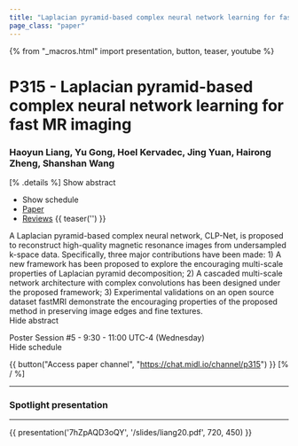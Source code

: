 ```yaml
---
title: "Laplacian pyramid-based complex neural network learning for fast MR imaging"
page_class: "paper"
---
```


{% from "_macros.html" import presentation, button, teaser, youtube %}

# P315 - Laplacian pyramid-based complex neural network learning for fast MR imaging

### Haoyun Liang, Yu Gong, Hoel Kervadec, Jing Yuan, Hairong Zheng, Shanshan Wang

[% .details %]
<a class="toggle_visibility" data-selector=".abstract" data-level="3">Show abstract</a>
- <a class="toggle_visibility" data-selector=".schedule" data-level="3">Show schedule</a>
- <a href="https://openreview.net/pdf?id=0IeI8QS8N6">Paper</a>
- <a href="https://openreview.net/forum?id=0IeI8QS8N6">Reviews</a>
{{ teaser('') }}

<p>
    <span class="abstract">
        A Laplacian pyramid-based complex neural network, CLP-Net, is proposed to reconstruct high-quality magnetic resonance images from undersampled k-space data. Specifically, three major contributions have been made: 1) A new framework has been proposed to explore the encouraging multi-scale properties of Laplacian pyramid decomposition; 2) A cascaded multi-scale network architecture with complex convolutions has been designed under the proposed framework; 3) Experimental validations on an open source dataset fastMRI demonstrate the encouraging properties of the proposed method in preserving image edges and fine textures.
        <br>
        <span class="actions"><a class="toggle_visibility" data-level="2">Hide abstract</a></span>
    </span>
</p>

<p>
    <span class="schedule">
        Poster Session #5  - 9:30 - 11:00 UTC-4 (Wednesday)
        <br>
        <span class="actions"><a class="toggle_visibility" data-level="2">Hide schedule</a></span>
    </span>
</p>

{{ button("Access paper channel", "https://chat.midl.io/channel/p315") }}
[% / %]

---

### Spotlight presentation

---

{{ presentation('7hZpAQD3oQY', '/slides/liang20.pdf', 720, 450) }}
